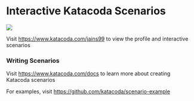 # Interactive Katacoda Scenarios

[![](http://shields.katacoda.com/katacoda/jains99/count.svg)](https://www.katacoda.com/jains99 "Get your profile on Katacoda.com")

Visit https://www.katacoda.com/jains99 to view the profile and interactive scenarios

### Writing Scenarios
Visit https://www.katacoda.com/docs to learn more about creating Katacoda scenarios

For examples, visit https://github.com/katacoda/scenario-example
